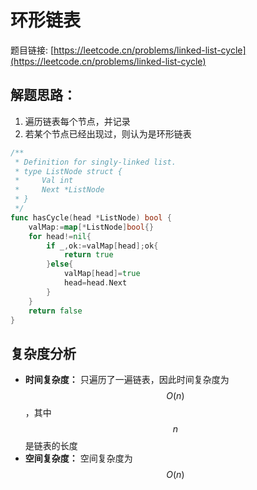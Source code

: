 # 环形链表

题目链接: [https://leetcode.cn/problems/linked-list-cycle](https://leetcode.cn/problems/linked-list-cycle)

## 解题思路：

1. 遍历链表每个节点，并记录
2. 若某个节点已经出现过，则认为是环形链表


```go
/**
 * Definition for singly-linked list.
 * type ListNode struct {
 *     Val int
 *     Next *ListNode
 * }
 */
func hasCycle(head *ListNode) bool {
    valMap:=map[*ListNode]bool{}
    for head!=nil{
        if _,ok:=valMap[head];ok{
            return true
        }else{
            valMap[head]=true
            head=head.Next
        }
    }
    return false
}
```

## 复杂度分析

- **时间复杂度：** 只遍历了一遍链表，因此时间复杂度为 $$O(n)$$，其中 $$n$$ 是链表的长度
- **空间复杂度：** 空间复杂度为 $$O(n)$$
